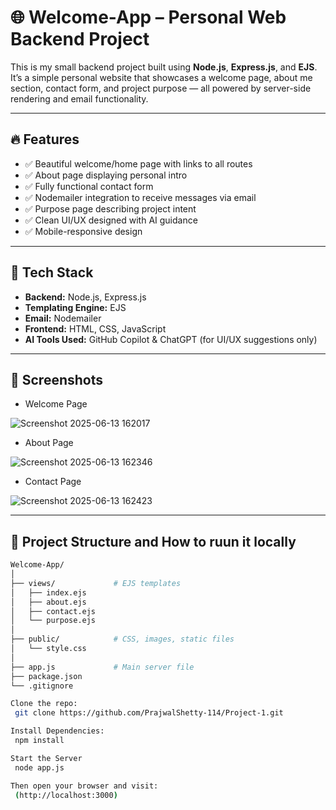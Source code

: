 # 🌐 Welcome-App – Personal Web Backend Project

This is my small backend project built using **Node.js**, **Express.js**, and **EJS**. It’s a simple personal website that showcases a welcome page, about me section, contact form, and project purpose — all powered by server-side rendering and email functionality.

---

## 🔥 Features

- ✅ Beautiful welcome/home page with links to all routes  
- ✅ About page displaying personal intro  
- ✅ Fully functional contact form  
- ✅ Nodemailer integration to receive messages via email  
- ✅ Purpose page describing project intent  
- ✅ Clean UI/UX designed with AI guidance  
- ✅ Mobile-responsive design

---

## 🧰 Tech Stack

- **Backend:** Node.js, Express.js  
- **Templating Engine:** EJS  
- **Email:** Nodemailer  
- **Frontend:** HTML, CSS, JavaScript  
- **AI Tools Used:** GitHub Copilot & ChatGPT (for UI/UX suggestions only)

---

## 📸 Screenshots


- Welcome Page

![Screenshot 2025-06-13 162017](https://github.com/user-attachments/assets/f2e4471e-1281-4693-82c4-de2e6f53d072)


- About Page
  
![Screenshot 2025-06-13 162346](https://github.com/user-attachments/assets/a643c485-dd94-4f9a-a5a7-2ae6021b204f)


- Contact Page
  
![Screenshot 2025-06-13 162423](https://github.com/user-attachments/assets/3b84be4d-cbc7-4368-8096-96d9aaf49916)


---

## 📁 Project Structure and How to ruun it locally

```bash
Welcome-App/
│
├── views/             # EJS templates
│   ├── index.ejs
│   ├── about.ejs
│   ├── contact.ejs
│   └── purpose.ejs
│
├── public/            # CSS, images, static files
│   └── style.css
│
├── app.js             # Main server file
├── package.json
└── .gitignore

Clone the repo:
 git clone https://github.com/PrajwalShetty-114/Project-1.git

Install Dependencies:
 npm install

Start the Server
 node app.js

Then open your browser and visit:
 (http://localhost:3000)
